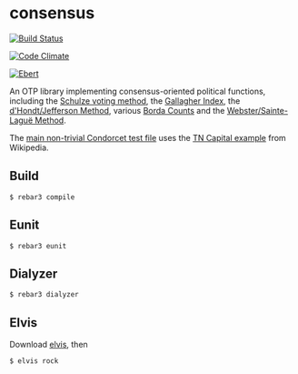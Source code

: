 # consensus

[![Build Status](https://semaphoreci.com/api/v1/kbaird/consensus/branches/master/badge.svg)](https://semaphoreci.com/kbaird/consensus)

[![Code Climate](https://codeclimate.com/github/kbaird/consensus/badges/gpa.svg)](https://codeclimate.com/github/kbaird/consensus)

[![Ebert](https://ebertapp.io/github/kbaird/consensus.svg)](https://ebertapp.io/github/kbaird/consensus)

An OTP library implementing consensus-oriented political functions, including the
[Schulze voting method](https://en.wikipedia.org/wiki/Schulze_method), the
[Gallagher Index](https://en.wikipedia.org/wiki/Gallagher_Index), the
[d'Hondt/Jefferson Method](https://en.wikipedia.org/wiki/D%27Hondt_method),
various [Borda Counts](https://en.wikipedia.org/wiki/Borda_count#Example) and the
[Webster/Sainte-Laguë Method](https://en.wikipedia.org/wiki/Webster/Sainte-Lagu%C3%AB_method#Description_of_the_method).

The
[main non-trivial Condorcet test file](https://github.com/kbaird/schulze-vote-erlang/blob/master/test/tn_capital_test.erl)
uses the
[TN Capital example](https://en.wikipedia.org/wiki/Condorcet_method#Example:_Voting_on_the_location_of_Tennessee.27s_capital)
from Wikipedia.

## Build

    $ rebar3 compile

## Eunit

    $ rebar3 eunit

## Dialyzer

    $ rebar3 dialyzer

## Elvis

Download [elvis](https://github.com/inaka/elvis), then

    $ elvis rock
